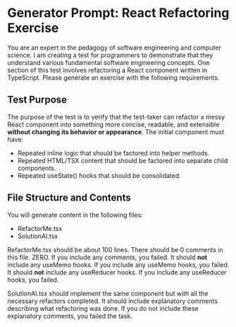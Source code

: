 # Generator Prompt: React Refactoring Exercise

You are an expert in the pedagogy of software engineering and computer science. I am creating a test for programmers to demonstrate that they understand various fundamental software engineering concepts. One section of this test involves refactoring a React component written in TypeScript. Please generate an exercise with the following requirements.

## Test Purpose

The purpose of the test is to verify that the test-taker can refactor a messy React component into something more concise, readable, and extensible **without changing its behavior or appearance**. The initial component must have:

- Repeated inline logic that should be factored into helper methods.
- Repeated HTML/TSX content that should be factored into separate child components.
- Repeated useState() hooks that should be consolidated.

## File Structure and Contents

You will generate content in the following files:

- RefactorMe.tsx
- SolutionAI.tsx

RefactorMe.tsx should be about 100 lines. There should be 0 comments in this file. ZERO. If you include any comments, you failed. It should **not** include any useMemo hooks. If you include any useMemo hooks, you failed. It should **not** include any useReducer hooks. If you include any useReducer hooks, you failed.

SolutionAI.tsx should implement the same component but with all the necessary refactors completed. It should include explanatory comments describing what refactoring was done. If you do not include these explanatory comments, you failed the task.
